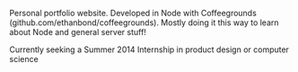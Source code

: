 Personal portfolio website. Developed in Node with Coffeegrounds (github.com/ethanbond/coffeegrounds). Mostly doing it this way to learn about Node and general server stuff! 

Currently seeking a Summer 2014 Internship in product design or computer science
